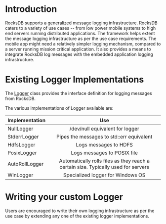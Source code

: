 # Introduction

RocksDB supports a generalized message logging infrastructure. RocksDB caters to a variety of use cases -- from low power mobile systems to high end servers running distributed applications. The framework helps extent the message logging infrastructure as per the use case requirements. The mobile app might need a relatively simpler logging mechanism, compared to a server running mission critical application. It also provides a means to integrate RocksDB log messages with the embedded application logging infrastructure. 

# Existing Logger Implementations

The [Logger](https://github.com/facebook/rocksdb/blob/master/include/rocksdb/env.h#L663) class provides the interface definition for logging messages from RocksDB. 

The various implementations of Logger available are:

| Implementation        | Use           |
| ------------- |:-------------:| 
| NullLogger | /dev/null equivalent for logger| 
| StderrLogger| Pipes the messages to std::err equivalent| 
| HdfsLogger| Logs messages to HDFS|
| PosixLogger| Logs messages to POSIX file|
| AutoRollLogger| Automatically rolls files as they reach a certain size. Typically used for servers|
| WinLogger| Specialized logger for Windows OS|

# Writing your custom Logger

Users are encouraged to write their own logging infrastructure as per the use case by extending any one of the existing logger implementations.